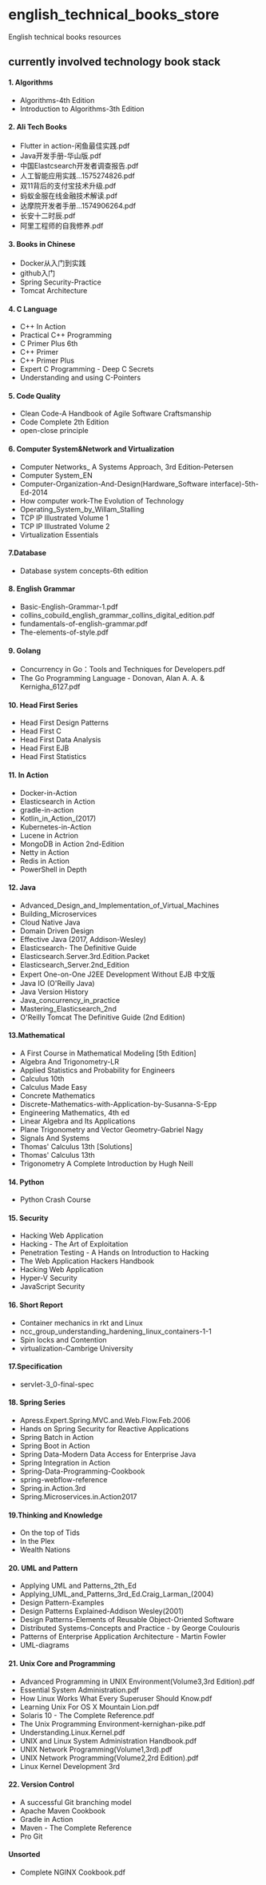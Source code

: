 # english_technical_books_store
English technical books resources
## currently involved technology book stack
#### 1. Algorithms
* Algorithms-4th Edition
* Introduction to Algorithms-3th Edition
#### 2. Ali Tech Books
* Flutter in action-闲鱼最佳实践.pdf
* Java开发手册-华山版.pdf
* 中国Elastcsearch开发者调查报告.pdf
* 人工智能应用实践...1575274826.pdf
* 双11背后的支付宝技术升级.pdf
* 蚂蚁金服在线金融技术解读.pdf
* 达摩院开发者手册...1574906264.pdf
* 长安十二时辰.pdf
* 阿里工程师的自我修养.pdf
#### 3. Books in Chinese
* Docker从入门到实践
* github入门
* Spring Security-Practice
* Tomcat Architecture
#### 4. C Language
* C++ In Action
* Practical C++ Programming
* C Primer Plus 6th
* C++ Primer
* C++ Primer Plus
* Expert C Programming - Deep C Secrets
* Understanding and using C-Pointers
#### 5. Code Quality
* Clean Code-A Handbook of Agile Software Craftsmanship
* Code Complete 2th Edition
* open-close principle
#### 6. Computer System&Network and Virtualization
* Computer Networks_ A Systems Approach, 3rd Edition-Petersen
* Computer System_EN
* Computer-Organization-And-Design(Hardware_Software interface)-5th-Ed-2014
* How computer work-The Evolution of Technology
* Operating_System_by_Willam_Stalling
* TCP IP Illustrated Volume 1
* TCP IP Illustrated Volume 2
* Virtualization Essentials
#### 7.Database
* Database system concepts-6th edition
#### 8. English Grammar
* Basic-English-Grammar-1.pdf
* collins_cobuild_english_grammar_collins_digital_edition.pdf
* fundamentals-of-english-grammar.pdf
* The-elements-of-style.pdf
#### 9. Golang
* Concurrency in Go：Tools and Techniques for Developers.pdf
* The Go Programming Language - Donovan, Alan A. A. & Kernigha_6127.pdf
#### 10. Head First Series
* Head First Design Patterns
* Head First C
* Head First Data Analysis
* Head First EJB
* Head First Statistics
#### 11. In Action
* Docker-in-Action
* Elasticsearch in Action
* gradle-in-action
* Kotlin_in_Action_(2017)
* Kubernetes-in-Action
* Lucene in Actrion
* MongoDB in Action 2nd-Edition
* Netty in Action
* Redis in Action
* PowerShell in Depth
#### 12. Java
* Advanced_Design_and_Implementation_of_Virtual_Machines
* Building_Microservices
* Cloud Native Java
* Domain Driven Design
* Effective Java (2017, Addison-Wesley)
* Elasticsearch- The Definitive Guide
* Elasticsearch.Server.3rd.Edition.Packet
* Elasticsearch_Server.2nd_Edition
* Expert One-on-One J2EE Development Without EJB 中文版
* Java IO (O'Reilly Java)
* Java Version History
* Java_concurrency_in_practice
* Mastering_Elasticsearch_2nd
* O'Reilly Tomcat The Definitive Guide (2nd Edition)
#### 13.Mathematical
* A First Course in Mathematical Modeling [5th Edition]
* Algebra And Trigonometry-LR
* Applied Statistics and Probability for Engineers
* Calculus 10th
* Calculus Made Easy
* Concrete Mathematics
* Discrete-Mathematics-with-Application-by-Susanna-S-Epp
* Engineering Mathematics, 4th ed
* Linear Algebra and Its Applications
* Plane Trigonometry and Vector Geometry-Gabriel Nagy
* Signals And Systems
* Thomas' Calculus 13th [Solutions]
* Thomas' Calculus 13th
* Trigonometry A Complete Introduction by Hugh Neill
#### 14. Python
* Python Crash Course
#### 15. Security
* Hacking Web Application
* Hacking - The Art of Exploitation
* Penetration Testing - A Hands on Introduction to Hacking
* The Web Application Hackers Handbook
* Hacking Web Application
* Hyper-V Security
* JavaScript Security
#### 16. Short Report
* Container mechanics in rkt and Linux
* ncc_group_understanding_hardening_linux_containers-1-1
* Spin locks and Contention
* virtualization-Cambrige University
#### 17.Specification
* servlet-3_0-final-spec
#### 18. Spring Series
* Apress.Expert.Spring.MVC.and.Web.Flow.Feb.2006
* Hands on Spring Security for Reactive Applications
* Spring Batch in Action
* Spring Boot in Action
* Spring Data-Modern Data Access for Enterprise Java
* Spring Integration in Action
* Spring-Data-Programming-Cookbook
* spring-webflow-reference
* Spring.in.Action.3rd
* Spring.Microservices.in.Action2017
#### 19.Thinking and Knowledge
* On the top of Tids
* In the Plex
* Wealth Nations
#### 20. UML and Pattern
* Applying UML and Patterns_2th_Ed
* Applying_UML_and_Patterns_3rd_Ed.Craig_Larman_(2004)
* Design Pattern-Examples
* Design Patterns Explained-Addison Wesley(2001)
* Design Patterns-Elements of Reusable Object-Oriented Software
* Distributed Systems-Concepts and Practice - by George Coulouris
* Patterns of Enterprise Application Architecture - Martin Fowler
* UML-diagrams
#### 21. Unix Core and Programming
* Advanced Programming in UNIX Environment(Volume3,3rd Edition).pdf
* Essential System Administration.pdf
* How Linux Works What Every Superuser Should Know.pdf
* Learning Unix For OS X Mountain Lion.pdf
* Solaris 10 - The Complete Reference.pdf
* The Unix Programming Environment-kernighan-pike.pdf
* Understanding.Linux.Kernel.pdf
* UNIX and Linux System Administration Handbook.pdf
* UNIX Network Programming(Volume1,3rd).pdf
* UNIX Network Programming(Volume2,2rd Edition).pdf
* Linux Kernel Development 3rd
#### 22. Version Control
* A successful Git branching model
* Apache Maven Cookbook
* Gradle in Action
* Maven - The Complete Reference
* Pro Git

#### Unsorted
* Complete NGINX Cookbook.pdf

